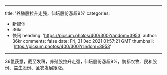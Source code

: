 
---
title: '养殖股拉升走强，仙坛股份涨超9%'
categories: 
 - 新媒体
 - 36kr
 - 快讯
headimg: 'https://picsum.photos/400/300?random=3953'
author: 36kr
comments: false
date: Fri, 31 Dec 2021 01:57:21 GMT
thumbnail: 'https://picsum.photos/400/300?random=3953'
---

<div>   
36氪获悉，截至发稿，养殖股拉升走强，仙坛股份涨超9%，鹏都农牧、民和股份、益生股份、圣农发展跟涨。  
</div>
            